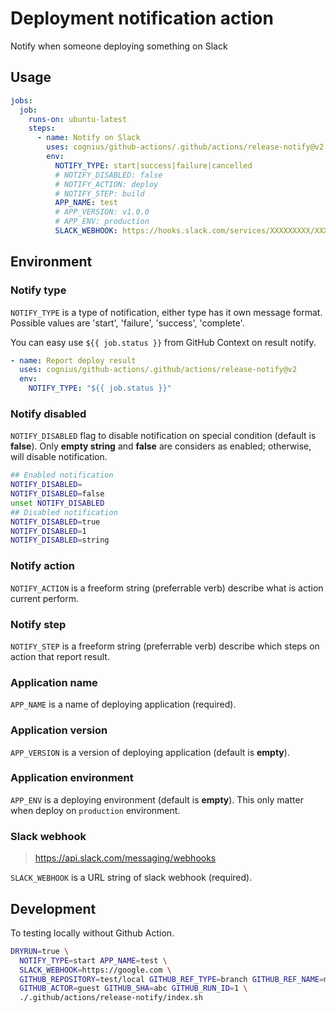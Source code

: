 # Deployment notification action

Notify when someone deploying something on Slack

## Usage

```yaml
jobs:
  job:
    runs-on: ubuntu-latest
    steps:
      - name: Notify on Slack
        uses: cognius/github-actions/.github/actions/release-notify@v2
        env:
          NOTIFY_TYPE: start|success|failure|cancelled
          # NOTIFY_DISABLED: false
          # NOTIFY_ACTION: deploy
          # NOTIFY_STEP: build
          APP_NAME: test
          # APP_VERSION: v1.0.0
          # APP_ENV: production
          SLACK_WEBHOOK: https://hooks.slack.com/services/XXXXXXXXX/XXXXXXXXXXX
```

## Environment

### Notify type

`NOTIFY_TYPE` is a type of notification, either type has it own message format.
Possible values are 'start', 'failure', 'success', 'complete'.

You can easy use `${{ job.status }}` from GitHub Context on result notify.

```yaml
- name: Report deploy result
  uses: cognius/github-actions/.github/actions/release-notify@v2
  env:
    NOTIFY_TYPE: "${{ job.status }}"
```

### Notify disabled

`NOTIFY_DISABLED` flag to disable notification on special condition (default is **false**).
Only **empty string** and **false** are considers as enabled;
otherwise, will disable notification.

```bash
## Enabled notification
NOTIFY_DISABLED=
NOTIFY_DISABLED=false
unset NOTIFY_DISABLED
## Disabled notification
NOTIFY_DISABLED=true
NOTIFY_DISABLED=1
NOTIFY_DISABLED=string
```

### Notify action

`NOTIFY_ACTION` is a freeform string (preferrable verb) describe what is action current perform.

### Notify step

`NOTIFY_STEP` is a freeform string (preferrable verb) describe
which steps on action that report result.

### Application name

`APP_NAME` is a name of deploying application (required).

### Application version

`APP_VERSION` is a version of deploying application (default is **empty**).

### Application environment

`APP_ENV` is a deploying environment (default is **empty**).
This only matter when deploy on `production` environment.

### Slack webhook

> https://api.slack.com/messaging/webhooks

`SLACK_WEBHOOK` is a URL string of slack webhook (required).

## Development

To testing locally without Github Action.

```bash
DRYRUN=true \
  NOTIFY_TYPE=start APP_NAME=test \
  SLACK_WEBHOOK=https://google.com \
  GITHUB_REPOSITORY=test/local GITHUB_REF_TYPE=branch GITHUB_REF_NAME=main \
  GITHUB_ACTOR=guest GITHUB_SHA=abc GITHUB_RUN_ID=1 \
  ./.github/actions/release-notify/index.sh
```
